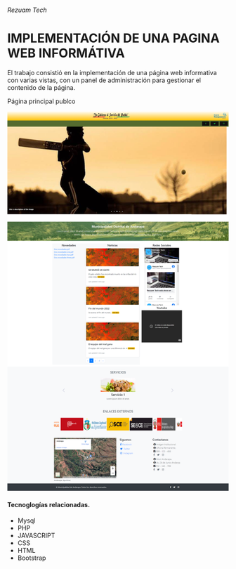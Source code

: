 ###### Rezuam Tech
# IMPLEMENTACIÓN DE UNA PAGINA WEB INFORMÁTIVA 

El trabajo consistió en la implementación de una página web informativa con varias vistas, con un panel de administración para gestionar el contenido de la página.

Página principal publco

![img-pagina](https://raw.githubusercontent.com/KevinQL/ProyectoMuni/cambios/images/img-readme/FireShot%20Capture%20003%20-%20Muni-Andarapa%20-%20localhost.png)

#### Tecnoglogías relacionadas.
- Mysql
- PHP
- JAVASCRIPT
- CSS
- HTML
- Bootstrap
